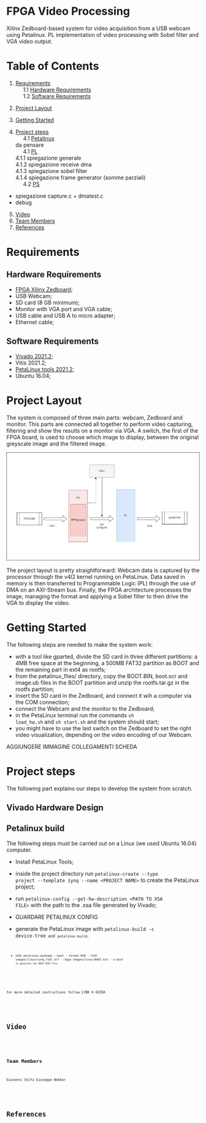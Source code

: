 # <strong> FPGA Video Processing </strong>
Xilinx Zedboard-based system for video acquisition from a USB webcam using Petalinux. PL implementation of video processing with Sobel filter and VGA video output.

<a name="index"></a>
# <strong> Table of Contents </strong>
1. <a href="#requirementslist">Requirements</a></br>
&nbsp;&nbsp;&nbsp;&nbsp; 1.1 <a href="#hwrequirements">Hardware Requirements</a></br>
&nbsp;&nbsp;&nbsp;&nbsp; 1.2 <a href="#swrequirements">Software Requirements</a></br>

2. <a href="#layoutlist">Project Layout</a></br>
 
3. <a href="#startlist">Getting Started</a></br>

4. <a href="#projectsteps">Project steps</a></br>
&nbsp;&nbsp;&nbsp;&nbsp; 4.1 <a href="#ccsfsm">Petalinux</a></br>
 da pensare </br>
&nbsp;&nbsp;&nbsp;&nbsp; 4.1 <a href="#ccsfsm">PL</a></br>
4.1.1 spiegazione generale </br>
4.1.2 spiegazione receive dma </br>
4.1.3 spiegazione sobel filter </br>
4.1.4 spiegazione frame generator (somme parziali) </br>
&nbsp;&nbsp;&nbsp;&nbsp; 4.2 <a href="#pythonadd">PS</a></br>
- spiegazione capture.c + dmatest.c </br>
- debug </br>
5. <a href="#externalslist">Video</a></br>
6. <a href="#teamlist">Team Members</a></br>
7. <a href="#referencelist">References</a></br>

<a name="requirementslist"></a>
# Requirements
<a name="hwrequirements"></a>
## Hardware Requirements

- [FPGA Xilinx Zedboard](https://www.xilinx.com/products/boards-and-kits/1-8dyf-11.html);
- USB Webcam;
- SD card (8 GB minimum);
- Monitor with VGA port and VGA cable;
- USB cable and USB A to micro adapter;
- Ethernet cable;

<a name="swrequirements"></a>
## Software Requirements
- [Vivado 2021.2](https://www.xilinx.com/support/download/index.html/content/xilinx/en/downloadNav/vivado-design-tools/archive.html);
- Vitis 2021.2;
- [PetaLinux tools 2021.2](https://www.xilinx.com/products/design-tools/embedded-software/petalinux-sdk.html);
- Ubuntu 16.04;

<a name="layoutlist"></a>
# Project Layout
The system is composed of three main parts: webcam, Zedboard and monitor. This parts are connected all together to perform video capturing, filtering and show the results on a monitor via VGA. A switch, the first of the FPGA board, is used to choose which image to display, between the original greyscale image and the filtered image. </br>

![Diagram](readm_img/HighLevelDescription.png) </br>

The project layout is pretty straightforward: Webcam data is captured by the processor through the v4l2 kernel running on PetaLinux. Data saved in memory is then transferred to Programmable Logic (PL) through the use of DMA on an AXI-Stream bus. Finally, the FPGA architecture processes the image, managing the format and applying a Sobel filter to then drive the VGA to display the video. </br>

<a name="startlist"></a>
# Getting Started
The following steps are needed to make the system work:
- with a tool like gparted, divide the SD card in three different partitions: a 4MB free space at the beginning, a 500MB FAT32 partition as BOOT and the remaining part in ext4 as rootfs;
- from the petalinux_files/ directory, copy the BOOT.BIN, boot.scr and image.ub files in the BOOT partition and unzip the rootfs.tar.gz in the rootfs partition;
- insert the SD card in the Zedboard, and connect it wih a computer via the COM connection;
- connect the Webcam and the monitor to the Zedboard;
- in the PetaLinux terminal run the commands <code>sh load_hw.sh</code> and <code>sh start.sh</code> and the system should start;
- you might have to use the last switch on the Zedboard to set the right video visualization, depending on the video encoding of our Webcam.

AGGIUNGERE IMMAGINE COLLEGAMENTI SCHEDA

<a name="projectsteps"></a>
# Project steps
The following part explains our steps to develop the system from scratch.
## Vivado Hardware Design


## Petalinux build
The following steps must be carried out on a Linux (we used Ubuntu 16.04) computer. 
- Install PetaLinux Tools;
- inside the project directory run <code>petalinux-create --type project --template zynq --name \<PROJECT NAME\></code> to create the PetaLinux project;
- run <code>petalinux-config --get-hw-description \<PATH TO XSA FILE\></code> with the path to the .xsa file generated by Vivado;
- GUARDARE PETALINUX CONFIG 
 
- generate the PetaLinux image with <code>petalinux-build -c device-tree<code> and <code>petalinux-build<code>;
- use <code>petalinux-package --boot --format BIN --fsbl images/linux/zynq_fsbl.elf --fpga images/linux/BOOT.bit --u-boot<code> to generate the BOOT.BIN file.
 
 for more detailed instructions follow LINK A GUIDA

<a name="externalslist"></a>
# Video

<a name="teamlist"></a>
## Team Members
 Giovanni Solfa
 Giuseppe Webber

<a name="referencelist"></a>
# References

